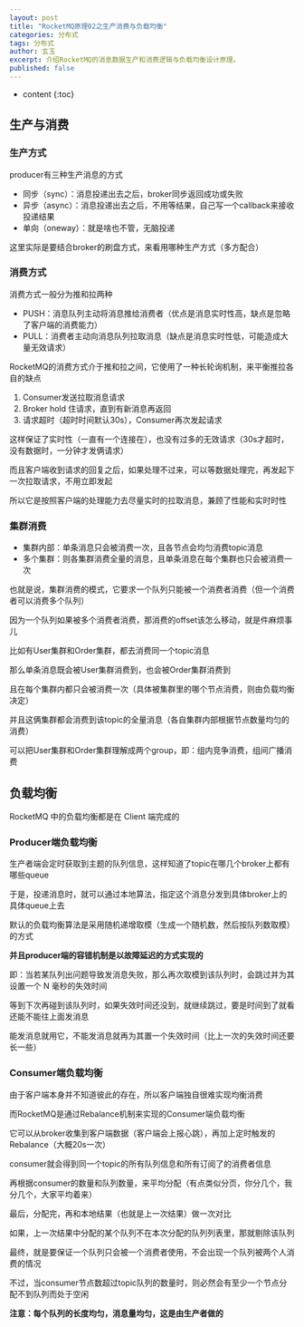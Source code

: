 ```yaml
---
layout: post
title: "RocketMQ原理02之生产消费与负载均衡"
categories: 分布式
tags: 分布式
author: 玄玉
excerpt: 介绍RocketMQ的消息数据生产和消费逻辑与负载均衡设计原理。
published: false
---
```


* content
{:toc}


## 生产与消费

### 生产方式

producer有三种生产消息的方式

* 同步（sync）：消息投递出去之后，broker同步返回成功或失败
* 异步（async）：消息投递出去之后，不用等结果，自己写一个callback来接收投递结果
* 单向（oneway）：就是啥也不管，无脑投递

这里实际是要结合broker的刷盘方式，来看用哪种生产方式（多方配合）

### 消费方式

消费方式一般分为推和拉两种

* PUSH：消息队列主动将消息推给消费者（优点是消息实时性高，缺点是忽略了客户端的消费能力）
* PULL：消费者主动向消息队列拉取消息（缺点是消息实时性低，可能造成大量无效请求）

RocketMQ的消费方式介于推和拉之间，它使用了一种长轮询机制，来平衡推拉各自的缺点

1. Consumer发送拉取消息请求 
2. Broker hold 住请求，直到有新消息再返回 
3. 请求超时（超时时间默认30s），Consumer再次发起请求

这样保证了实时性（一直有一个连接在），也没有过多的无效请求（30s才超时，没有数据时，一分钟才发俩请求）

而且客户端收到请求的回复之后，如果处理不过来，可以等数据处理完，再发起下一次拉取请求，不用立即发起

所以它是按照客户端的处理能力去尽量实时的拉取消息，兼顾了性能和实时时性

### 集群消费

* 集群内部：单条消息只会被消费一次，且各节点会均匀消费topic消息 
* 多个集群：则各集群消费全量的消息，且单条消息在每个集群也只会被消费一次

也就是说，集群消费的模式，它要求一个队列只能被一个消费者消费（但一个消费者可以消费多个队列）

因为一个队列如果被多个消费者消费，那消费的offset该怎么移动，就是件麻烦事儿

比如有User集群和Order集群，都去消费同一个topic消息

那么单条消息既会被User集群消费到，也会被Order集群消费到

且在每个集群内都只会被消费一次（具体被集群里的哪个节点消费，则由负载均衡决定）

并且这俩集群都会消费到该topic的全量消息（各自集群内部根据节点数量均匀的消费）

可以把User集群和Order集群理解成两个group，即：组内竞争消费，组间广播消费

## 负载均衡

RocketMQ 中的负载均衡都是在 Client 端完成的

### Producer端负载均衡

生产者端会定时获取到主题的队列信息，这样知道了topic在哪几个broker上都有哪些queue

于是，投递消息时，就可以通过本地算法，指定这个消息分发到具体broker上的具体queue上去

默认的负载均衡算法是采用随机递增取模（生成一个随机数，然后按队列数取模）的方式

**并且producer端的容错机制是以故障延迟的方式实现的**

即：当若某队列出问题导致发消息失败，那么再次取模到该队列时，会跳过并为其设置一个 N 毫秒的失效时间

等到下次再碰到该队列时，如果失效时间还没到，就继续跳过，要是时间到了就看还能不能往上面发消息

能发消息就用它，不能发消息就再为其置一个失效时间（比上一次的失效时间还要长一些）

### Consumer端负载均衡

由于客户端本身并不知道彼此的存在，所以客户端独自很难实现均衡消费

而RocketMQ是通过Rebalance机制来实现的Consumer端负载均衡

它可以从broker收集到客户端数据（客户端会上报心跳），再加上定时触发的Rebalance（大概20s一次）

consumer就会得到同一个topic的所有队列信息和所有订阅了的消费者信息

再根据consumer的数量和队列数量，来平均分配（有点类似分页，你分几个，我分几个，大家平均着来）

最后，分配完，再和本地结果（也就是上一次结果）做一次对比

如果，上一次结果中分配的某个队列不在本次分配的队列列表里，那就剔除该队列

最终，就是要保证一个队列只会被一个消费者使用，不会出现一个队列被两个人消费的情况

不过，当consumer节点数超过topic队列的数量时，则必然会有至少一个节点分配不到队列而处于空闲

**注意：每个队列的长度均匀，消息量均匀，这是由生产者做的**